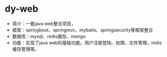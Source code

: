 # dy-web

- 简介：一套java web整合项目，
- 框架：springboot、springmvc、mybatis、springsecurity等框架整合
- 数据库：mysql、redis缓存、mongo
- 功能：实现了java web的基础功能。用户注册登陆、权限、文件管理，redis缓存管理等。
